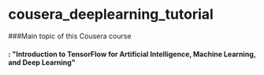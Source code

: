 # cousera_deeplearning_tutorial

###Main topic of this Cousera course
#### : "Introduction to TensorFlow for Artificial Intelligence, Machine Learning, and Deep Learning"
